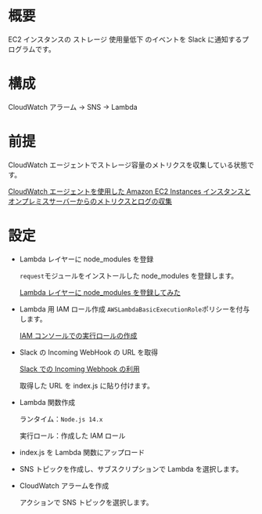 # 概要

EC2 インスタンスの ストレージ 使用量低下 のイベントを Slack に通知するプログラムです。

# 構成

CloudWatch アラーム → SNS → Lambda

# 前提

CloudWatch エージェントでストレージ容量のメトリクスを収集している状態です。

[CloudWatch エージェントを使用した Amazon EC2 Instances インスタンスとオンプレミスサーバーからのメトリクスとログの収集](https://docs.aws.amazon.com/ja_jp/AmazonCloudWatch/latest/monitoring/Install-CloudWatch-Agent.html)

# 設定

- Lambda レイヤーに node_modules を登録

  `request`モジュールをインストールした node_modules を登録します。

  [Lambda レイヤーに node_modules を登録してみた](https://zenn.dev/mn87/articles/c421ebaea55f8b)

- Lambda 用 IAM ロール作成
  `AWSLambdaBasicExecutionRole`ポリシーを付与します。

  [IAM コンソールでの実行ロールの作成](https://docs.aws.amazon.com/ja_jp/lambda/latest/dg/lambda-intro-execution-role.html#permissions-executionrole-console)

- Slack の Incoming WebHook の URL を取得

  [Slack での Incoming Webhook の利用](https://slack.com/intl/ja-jp/help/articles/115005265063-Slack-%E3%81%A7%E3%81%AE-Incoming-Webhook-%E3%81%AE%E5%88%A9%E7%94%A8)

  取得した URL を index.js に貼り付けます。

- Lambda 関数作成

  ランタイム：`Node.js 14.x`

  実行ロール：作成した IAM ロール

- index.js を Lambda 関数にアップロード

- SNS
  トピックを作成し、サブスクリプションで Lambda を選択します。

- CloudWatch アラームを作成

  アクションで SNS トピックを選択します。
